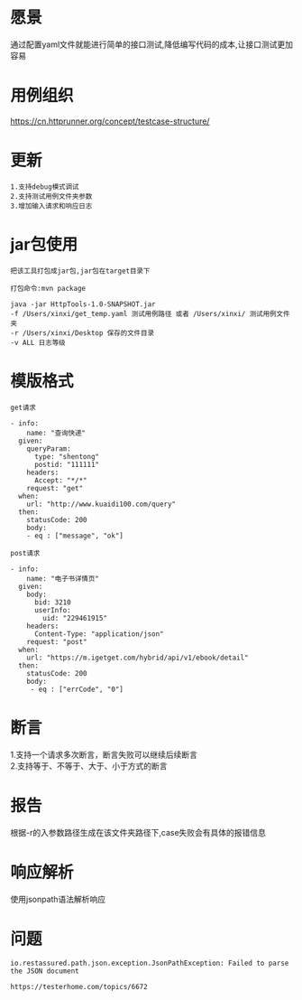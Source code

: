 # 愿景
通过配置yaml文件就能进行简单的接口测试,降低编写代码的成本,让接口测试更加容易

# 用例组织
https://cn.httprunner.org/concept/testcase-structure/

# 更新
```
1.支持debug模式调试
2.支持测试用例文件夹参数
3.增加输入请求和响应日志
```


# jar包使用
```$xslt
把该工具打包成jar包,jar包在target目录下

打包命令:mvn package

java -jar HttpTools-1.0-SNAPSHOT.jar 
-f /Users/xinxi/get_temp.yaml 测试用例路径 或者 /Users/xinxi/ 测试用例文件夹
-r /Users/xinxi/Desktop 保存的文件目录
-v ALL 日志等级
```

# 模版格式
```$xslt
get请求

- info:
    name: "查询快递"
  given:
    queryParam:
      type: "shentong"
      postid: "111111"
    headers:
      Accept: "*/*"
    request: "get"
  when:
    url: "http://www.kuaidi100.com/query"
  then:
    statusCode: 200
    body:
    - eq : ["message", "ok"]
```

```$xslt
post请求

- info:
    name: "电子书详情页"
  given:
    body:
      bid: 3210
      userInfo:
        uid: "229461915"
    headers:
      Content-Type: "application/json"
    request: "post"
  when:
    url: "https://m.igetget.com/hybrid/api/v1/ebook/detail"
  then:
    statusCode: 200
    body:
     - eq : ["errCode", "0"]
```

# 断言
1.支持一个请求多次断言，断言失败可以继续后续断言<br>
2.支持等于、不等于、大于、小于方式的断言


# 报告
根据-r的入参数路径生成在该文件夹路径下,case失败会有具体的报错信息


# 响应解析
使用jsonpath语法解析响应


# 问题
```
io.restassured.path.json.exception.JsonPathException: Failed to parse the JSON document

https://testerhome.com/topics/6672
```
